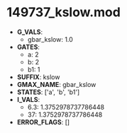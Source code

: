 # 149737_kslow.mod

- **G_VALS**:
  - gbar_kslow: 1.0
- **GATES**:
  - a: 2
  - b: 2
  - b1: 1
- **SUFFIX**: kslow
- **GMAX_NAME**: gbar_kslow
- **STATES**: ['a', 'b', 'b1']
- **I_VALS**:
  - 6.3: 1.3752978737786448
  - 37: 1.3752978737786448
- **ERROR_FLAGS**: []
